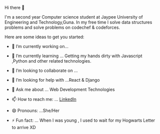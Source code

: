  Hi there 👋

I'm a second year Computer science student at Jaypee University of Engineering and Technology,Guna.
In my free time I solve data structures problems and solve problems on codechef & codeforces.

Here are some ideas to get you started:

- 🔭 I’m currently working on... 

- 🌱 I’m currently learning ... Getting my hands dirty with Javascript ,Python and other related technologies.

- 👯 I’m looking to collaborate on ...

- 🤔 I’m looking for help with ...React & Django

- 💬 Ask me about ... Web Development Technologies

- 📫 How to reach me: ... [LinkedIn](https://www.linkedin.com/in/aadrika-b-164103134/)

- 😄 Pronouns: ...She/Her

- ⚡ Fun fact: ... When I was young , I used to wait for my Hogwarts Letter to arrive XD

